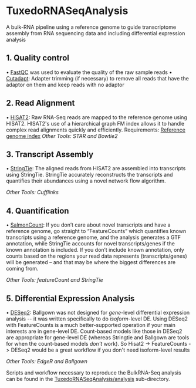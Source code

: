 # TuxedoRNASeqAnalysis

A bulk-RNA pipeline using a reference genome to guide transcriptome assembly from RNA sequencing data and including differential expression analysis

## 1. Quality control

• [FastQC](http://www.bioinformatics.bbsrc.ac.uk/projects/fastqc/) was used to evaluate the quality of the raw sample reads
• [Cutadapt](https://cutadapt.readthedocs.io/en/stable/):
Adapter trimming (if necessary) to remove all reads that have the adaptor on them and keep reads with no adaptor

## 2.  Read Alignment

• [HISAT2](http://daehwankimlab.github.io/hisat2/manual/):
Raw RNA-Seq reads are mapped to the reference genome using HISAT2. HISAT2's use of a hierarchical graph FM index allows it to handle complex read alignments quickly and efficiently.
Requirements: [Reference genome index](http://daehwankimlab.github.io/hisat2/download/#h-sapiens)
*Other Tools: STAR and Bowtie2*

## 3.  Transcript Assembly

• [StringTie](https://ccb.jhu.edu/software/stringtie/index.shtml):
The aligned reads from HISAT2 are assembled into transcripts using StringTie. StringTie accurately reconstructs the transcripts and quantifies their abundances using a novel network flow algorithm.

*Other Tools: Cufflinks*

## 4.  Quantification

• [SalmonCount](https://combine-lab.github.io/salmon/): 
If you don’t care about novel transcripts and have a reference genome, go straight to “FeatureCounts” which quantifies known transcripts using a reference genome, and the analysis generates a GTF annotation, while StringTie accounts for novel transcripts/genes if the known annotation is included. If you don’t include known annotation, only counts based on the regions your read data represents (transcripts/genes) will be generated – and that may be where the biggest differences are coming from.

*Other Tools: featureCount and StringTie*

## 5. Differential Expression Analysis

• [DESeq2](https://bioconductor.org/packages/release/bioc/html/DESeq2.html): Ballgown was not designed for *gene*-level differential expression analysis -- it was written specifically to do *isoform*-level DE. Using DESeq2 with FeatureCounts is a much better-supported operation if your main interests are in gene-level DE. Count-based models like those in DESeq2 are appropriate for gene-level DE (whereas Stringtie and Ballgown are tools for when the count-based models *don't* work). So Hisat2 -\> FeatureCounts -\> DESeq2 would be a great workflow if you don't need isoform-level results

*Other Tools: EdgeR and Ballgown*

Scripts and workflow necessary to reproduce the BulkRNA-Seq analysis can be found in the [TuxedoRNASeqAnalysis/analysis](https://github.com/HawaBioinformatics/TuxedoRNASeqAnalysis/tree/main/analysis) sub-directory.
